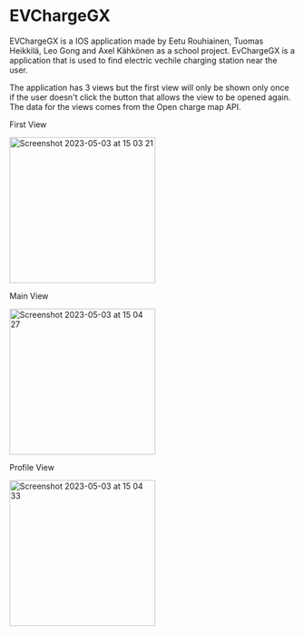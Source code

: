 # EVChargeGX

EVChargeGX is a IOS application made by Eetu Rouhiainen, Tuomas Heikkilä, Leo Gong and Axel Kähkönen as a school project. EvChargeGX is a application that is used to find electric vechile charging station near the user.

The application has 3 views but the first view will only be shown only once if the user doesn't click the button that allows the view to be opened again. The data for the views comes from the Open charge map API.

First View

<img width="257" alt="Screenshot 2023-05-03 at 15 03 21" src="https://user-images.githubusercontent.com/103174848/235910563-d28a0e04-ebd4-4f18-bf59-c594a81759b7.png">

Main View

<img width="257" alt="Screenshot 2023-05-03 at 15 04 27" src="https://user-images.githubusercontent.com/103174848/235910861-c9970de3-d19c-4cd4-a6fb-ccfe0f88c967.png">

Profile View

<img width="257" alt="Screenshot 2023-05-03 at 15 04 33" src="https://user-images.githubusercontent.com/103174848/235910914-9fd1bf01-b974-482f-bac5-3e7fa468862e.png">

